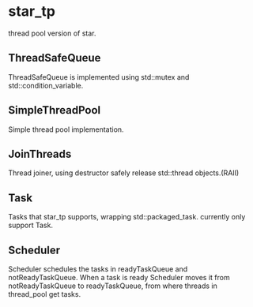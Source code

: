 # star_tp
thread pool version of star.

## ThreadSafeQueue
ThreadSafeQueue is implemented using std::mutex and std::condition_variable.

## SimpleThreadPool
Simple thread pool implementation.

## JoinThreads
Thread joiner, using destructor safely release std::thread objects.(RAII)

## Task
Tasks that star_tp supports, wrapping std::packaged_task<T>. currently only support Task<void>.

## Scheduler
Scheduler schedules the tasks in readyTaskQueue and notReadyTaskQueue. When a task is ready Scheduler moves it from notReadyTaskQueue to readyTaskQueue, from where threads in thread_pool get tasks.
